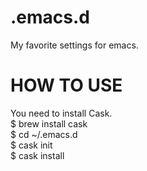 # .emacs.d  
My favorite settings for emacs.  
# HOW TO USE  
You need to install Cask.  
$ brew install cask  
$ cd ~/.emacs.d  
$ cask init  
$ cask install  
